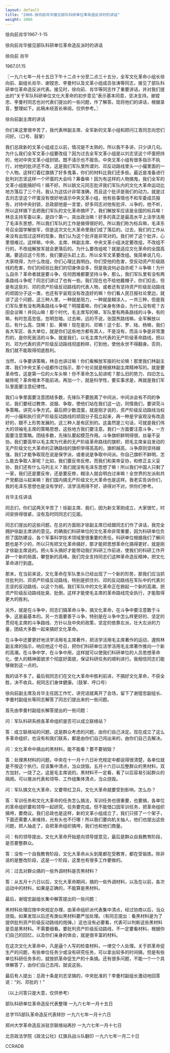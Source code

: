 ```yaml
---
layout: default
title: "2066.徐向前肖华接见部队科研单位革命造反派时的讲话"
weight: 2066
---
```


徐向前肖华1967-1-15

徐向前肖华接见部队科研单位革命造反派时的讲话

徐向前 肖华

1967.01.15

〖一九六七年一月十五日下午十二点十分至二点三十五分，全军文化革命小组长徐向前、副组长肖华、谢镗忠、李曼村以及文革小组成员张涛等同志，接见了部队科研单位革命造反派代表。接见时，徐向前、肖华等同志作了重要讲话，并对我们提出的“关于军队科研单位文化大革命的初步意见”表示基本同意，坚决支持。谢镗忠、李曼村同志也对代表们提出的一些问题，作了解答。现将他们的讲话，根据录音，整理如下。此稿未经首长审阅，仅供参考。〗

徐向前副主席的讲话

你们来这里很辛苦了，我代表林副主席、全军新的文革小组和顾问江青同志向您们问好。（口号、鼓掌）

我们总政新的文革小组成立以前，情况是不太熟的，所以我不多讲，只少讲几句。为什么我们全军文革小组要改组？因为过去全军文革小组是以刘志坚这个坏蛋把持的，他对中央文革小组封锁。既不请示也不报告。中央文革小组有很多指示不执行，对他的批评还不改，这是我们军队里所谓刘、邓反动路线里头一小撮里面的一个人物。这样打着红旗搞了好多鬼事，你们的材料比我们还多些。最近是准备进行批判刘志坚这样一个坏蛋的大会吗？筹备嘛！因为有这样的人物搞鬼，我们全军的文革小组能搞好吗！搞不好。所以姚文元同志批评我们军队内的文化大革命运动比地方落后了三个月。我认为这估计非常准确，而且这个批评是我们的动力。就是过去刘志坚这个坏蛋没有很好地请示中央文革小组，他有些事情也不和军委成员报告，对待中央封锁，总政部他是一言堂，好多同志对他有批评、斗争的，他不听，所以这样搞下去把我们军队的文化革命搞坏了。我们解放军应该是全国的标兵嘛！林总主持军委以来，是四个第一。突出政治嘛！好多的真正是最高水平上活学活用了毛泽东思想，所以我们军队的工作是做得很好的。所以我们称为标兵嘛，毛泽东号召全国学解放军，但是这次文化大革命里我们成了落后的。过去，我们的工作从来没有出现过这样的现象，我们认为这个批评是非常对的。我们听了这个批评，心里很难过。这样嘛，中央、主席、林副主席、中央文革小组决定要改组，不改组不行的，不改组解放军就会更落后的。为什么要改组呢？就是适应文化革命的全国高潮。要适应这个形势，我们要迎头赶上去，所以全军文革要改组。我简单说几句，大家晓得，为什么改组，你们心理比我明白。你们受他的危害，受反动资产阶级路线的危害，你们的经验比我们的切身体会多，但是我说何必自杀呢？斗争嘛！为什么自杀？革命者就是要斗争，任何困难都要坚持斗争，那么，我们军队里有没有两条路线斗争呢？同志们讲过了也有一些。我们现在也不给他戴帽子，你们扣去，但是有这些刘、邓的资产阶级反动路线的代表人物，或者还有坚持资产阶级反动路线的顽固分子这一类，也还有宇宙观没有改造好的嘛！你们看人民日报社论里边，就讲了这个问题，这三种人里，一种就是阻力，一种就是糊涂人，一共三种，但是我们军队里有没有两条路线斗争呢？明摆着嘛，你们亲身有体会，为什么没有呢？古田会议嘛！井冈山嘛！那个时代，毛主席写的嘛，军队里有两条路线的斗争，有的嘛，有时忽高忽低，忽明忽暗。过去嘛，远的不说，张国焘路线嘛，全军解放以后，有什么高、饶嘛！彭、黄嘛！现在是刘、邓嘛！这个彭、罗、陆、杨嘛，我们各大军区、各大单位，就是你们这些地方都有其人，不是没有，而且斗争是非常激烈的，是你死我活的斗争。就是我们，以毛主席为代表的无产阶级革命路线，把以刘、邓为代表的资产阶级反动路线彻底粉碎，打到他，使他永世不得翻身。否则，我们就不能取得彻底胜利。

当然，斗争要讲策略，林总也讲过嘛！你们看解放军报的社论嘛！那里我们林副主席、我们中央文革小组都作过指示，那个社论就是根据林副主席精神写的。就是要革命性，这是第一位的火车头嘛！你不革命怎么前进呢？那么旧的势力、四旧怎么破除呢？革命根本不能前进。再加一个，就是科学性，要实事求是，再就是我们军队里面要注意纪律性。

我们斗争里面要注意团结多数，先锋队不要脱离了中间派，中间派会有不同的争论，我们要经过教育、说服、争取，使他们站在我们这一边，同情我们，要讲究斗争策略，讲究斗争方式。最后把少数混蛋，就是刚才说的，资产阶级反动路线当权的一小撮和执行资产阶级反动路线的顽固分子孤立起来，再一种是宇宙观没有改造好的，跟不上形势发展的。这三种人是有区别的。这虽然是三句话，可就是我们伟大的领袖毛主席的策略思想，这些地方我们要注意。我们一方面要注意斗争，一方面要注意策略。团结多数，先锋队要起模范作用。斗争旗帜鲜明得很，丝毫不妥协。我们要高举以毛主席为代表的无产阶级革命路线的旗帜，把毛主席亲自发动的无产阶级文化大革命的正确路线的旗帜举得高高的，旗帜越高，斗争原则坚持越强，我们才能争取现在说是保字派，或者说是争取中间派。你自己旗帜不鲜明，怎么能去争取人家呢？比如，我们要反帝反修，而我们和美帝妥协，和修正主义妥协，我们还有什么马列主义？我们就没有毛泽东思想了嘛！所以我们中国人只剩了一家，我们还是要反帝，还是要反修，糊涂人就会明白过来嘛！全世界的左派和共产党都战斗起来嘛！我们国内搞无产阶级文化大革命也是这样。我老实告诉你们，我的毛泽东思想也是没有学好，活学活用得不好，讲得对不对，供你们参考。

肖华主任讲话

同志们，你们这两天辛苦了！徐副主席、我们，因为新文革刚成立，大家很忙，时间安排得很紧，没有及时同同志们见面。

同志们提出的这些问题，在总的方面刚才徐副主席已经跟同志们作了讲话，我完全拥护徐副主席讲的意见。的确我们科研单位的文化革命非常重要，因为科研单位负担了国防建设、各个军事科学技术领域里很重要的责任。科研单位根据我们了解问题也是不少的，所以只有把文化革命搞好，那才能把思想革命化搞得更好，就是刚才徐副主席说的。把火车头搞好才能带动我们科研工作前进，使我们的科研工作开辟一个新的局面，攀登新的高峰。我们完全支持同志们这种革命造反精神，把文化革命进行到底。

那末，在当前来说，文化革命在军队里头已经出现了一个新的形势，那我们应当抓住批判刘、邓资产阶级反动路线，特别是抓住刘、邓的反动路线在军队中的代表刘志坚的反动路线，以这个为纲。我们军队中的文化革命正在掀起一个新的高潮，把资产阶级反动路线批臭、批倒，这样才能使毛主席的革命路线完全执行，才能取得更大的胜利。

另外，就是在斗争中，同志们搞革命斗争，搞文化革命，在斗争中要注意敢于斗争，这是最基本的。另一方面要善于斗争，特别是在斗争中怎么样更好的、坚定的贯彻毛主席的斗争路线、方针以及中央的政策，坚定的依靠左派，壮大左派的力量，团结大多数一起来搞好文化革命。

在斗争中还要更好地活学活用毛主席著作，把活学活用毛主席著作的运动，遵照林副主席的指示，响应他这个号召，把你们科研单位活学活用毛主席著作推向一个新的高潮。在斗争中学，在斗争中用，这样就可以使我们科研单位的人员思想革命化，使人的精神面貌求个彻底好面貌，保证科研任务的顺利进行。我相信同志们能够做到这一点的。

我的话不多了。最后祝同志们在文化大革命中胜利前进，不搞好文化革命，不获全胜，决不收兵，祝同志们身体健康。（鼓掌、呼口号）

徐向前副主席及肖华主任因工作忙，讲完话就离开了会场，留下了谢镗忠副组长、李曼村副组长等同志解答了同志们提出来的一些问题。

首先由李曼村副组长解答提出的一些问题：

问：军队科研系统各革命组织是否可以成立联络站？

答：成立联络站的问题，这是群众考虑的问题，由你们自己决定。现在成立了这么多革命组织，也没有和我们联系，都是由你们自己闯出来的，由你们自己去解决。

问：文化革命中搞出的黑材料，能不能看？要不要销毁？

答：处理黑材料的问题，中央在十一月十六日补充规定中都说得很清楚，各单位就是不按这个执行。应该集中清点，当众烧毁。五月十六日以后整群众的黑材料，双方加封，一烧了之。这是毛主席说的。黑材料不一定看，看了以后容易引起群众的隔阂。可以推派代表和领导、工作组集体清点，当众烧毁。

问：军队搞文化大革命，又要带红卫兵，文化大革命就要受到影响，怎么办？

答：军训任务和文化大革命的任务怎么搞法，军训任务也很重要，也要搞，各单位的革命组织要和领导一起研究，任务要完成。但不能借口因军训任务，把革命组织搞垮，要商议。我们总政也是这样，新的文革小组成立了，我们只搭了一个架子，下面还需要人来维持，光有头也不行哪！所以我们要向机关抽人，他们也提出这些问题，把人抽走了，会把革命组织搞垮，我们也和他们商量。

问：有的领导提出，文化大革命开始是向领导提意见，最后是群众自我教育阶段，是否要整群众。

答：没有一个自我教育阶段，文化大革命从头到尾都在受教育，都在受锻炼。除非说的是整改阶段，这是一个阶段，这里也有很多工作要做的。

问：过去对群众搞的一些外调材料是否黑材料？

答：从五月十六日以后，文化大革命期间，搞的一些外调材料，以及在以前，各次运动中的材料，如果是正确的，不能算是黑材料。

最后，谢镗忠副组长集中解答提出的一些问题：

黑材料处理应按中央规定办理，由革命组织派代表集中清点，经过协商以后，当众烧毁。如果发现以后还有类似黑材料要严加处理。（有同志提出：看黑材料是为了提供批判资产阶级反动路线的炮弹。）这也没有必要看，代表可以判断这些黑材料是否是黑材料。不需要细看。要批判资产阶级反动路线，不一定要看材料，根据你们自己的回忆，以及你们亲身的体会，就是很丰富的材料。

在这次文化大革命中，凡是逼个人写的检查材料，一律交个人处理。关于抓革命促生产的问题，有些单位任务少或没有研究任务，可以拿出较多的时间搞，但是有些单位科研任务多的，就按抓革命促生产的十条搞。还有很多问题，不能一个一个具体解答了，由你们自己去闯，就说这些。

最后有人提出：总政十条是刘志坚搞的，中央批准的？李曼村副组长激动地回答说：“刘、邓批的！”

（以上问答只是大意，仅供参考）

部队科研单位革命造反代表整理        一九六七年一月十五日

总字155部队革命造反代表转抄        一九六七年一月十六日

郑州大学革命造反派驻京联络站再抄     一九六七年一月十七日

北京政法学院《政法公社》红旗兵战斗队翻印  一九六七年一月二十日

CCRADB


